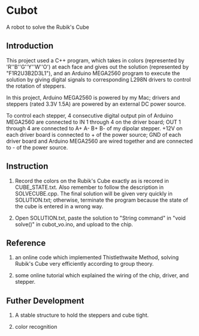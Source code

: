 # Cubot
A robot to solve the Rubik's Cube

## Introduction
This project used a C++ program, which takes in colors (represented by 'R''B''G''Y''W''O') at each face and gives out the solution (represented by "F1R2U3B2D3L1"), and an Arduino MEGA2560 program to execute the solution by giving digital signals to corresponding L298N drivers to control the rotation of steppers.

In this project, Arduino MEGA2560 is powered by my Mac; drivers and steppers (rated 3.3V 1.5A) are powered by an external DC power source. 

To control each stepper, 4 consecutive digital output pin of Arduino MEGA2560 are connected to IN 1 through 4 on the driver board; OUT 1 through 4 are connected to A+ A- B+ B- of my dipolar stepper. +12V on each driver board is connected to + of the power source; GND of each driver board and Arduino MEGA2560 are wired together and are connected to - of the power source. 

## Instruction
1. Record the colors on the Rubik's Cube exactly as is recored in CUBE_STATE.txt. Also remember to follow the description in SOLVECUBE.cpp. The final solution will be given very quickly in SOLUTION.txt; otherwise, terminate the program because the state of the cube is entered in a wrong way. 

2. Open SOLUTION.txt, paste the solution to "String command" in "void solve()" in cubot_vo.ino, and upload to the chip. 

## Reference
1. an online code which implemented Thistlethwaite Method, solving Rubik's Cube very efficiently according to group theory.

2. some online tutorial which explained the wiring of the chip, driver, and stepper.

## Futher Development
1. A stable structure to hold the steppers and cube tight.

2. color recognition
